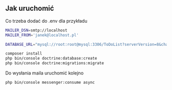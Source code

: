 ## Jak uruchomić

Co trzeba dodać do .env dla przykładu
```bash
MAILER_DSN=smtp://localhost
MAILER_FROM='janek@localhost.pl'

DATABASE_URL="mysql://root:root@mysql:3306/ToDoList?serverVersion=8&charset=utf8mb4"
```


```bash
composer install
php bin/console doctrine:database:create
php bin/console doctrine:migrations:migrate


```
Do wysłania maila uruchomić kolejno
```bash
php bin/console messenger:consume async
```

